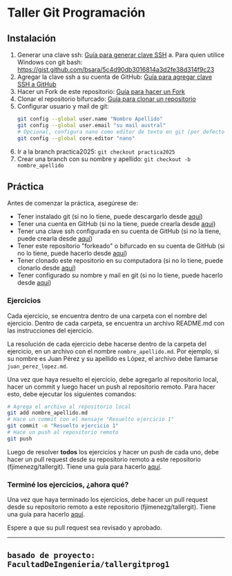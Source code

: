 # Taller Git Programación 

## Instalación

1. Generar una clave ssh: [Guía para generar clave SSH](https://docs.github.com/es/authentication/connecting-to-github-with-ssh/generating-a-new-ssh-key-and-adding-it-to-the-ssh-agent)
    a. Para quien utilice Windows con git bash: https://gist.github.com/bsara/5c4d90db3016814a3d2fe38d314f9c23
3. Agregar la clave ssh a su cuenta de GitHub: [Guía para agregar clave SSH a GitHub](https://docs.github.com/es/authentication/connecting-to-github-with-ssh/adding-a-new-ssh-key-to-your-github-account)
4. Hacer un Fork de este repositorio: [Guía para hacer un Fork](https://docs.github.com/es/get-started/quickstart/fork-a-repo)
5. Clonar el repositorio bifurcado: [Guía para clonar un repositorio](https://docs.github.com/es/get-started/quickstart/fork-a-repo#step-2-create-a-local-clone-of-your-fork)
6. Configurar usuario y mail de git:
    ```bash
    git config --global user.name "Nombre Apellido"
    git config --global user.email "su mail austral"
    # Opcional, configura nano como editor de texto en git (por defecto usa vim)
    git config --global core.editor "nano"
    ```
6. Ir a la branch practica2025: `git checkout practica2025`
7. Crear una branch con su nombre y apellido: `git checkout -b nombre_apellido`

## Práctica

Antes de comenzar la práctica, asegúrese de:
- Tener instalado git (si no lo tiene, puede descargarlo desde [aquí](https://git-scm.com/downloads))
- Tener una cuenta en GitHub (si no la tiene, puede crearla desde [aquí](https://github.com))
- Tener una clave ssh configurada en su cuenta de GitHub (si no la tiene, puede crearla desde [aquí](https://docs.github.com/es/authentication/connecting-to-github-with-ssh/generating-a-new-ssh-key-and-adding-it-to-the-ssh-agent))
- Tener este repositorio "forkeado" o bifurcado en su cuenta de GitHub (si no lo tiene, puede hacerlo desde [aquí](https://docs.github.com/es/get-started/quickstart/fork-a-repo))
- Tener clonado este repositorio en su computadora (si no lo tiene, puede clonarlo desde [aquí](https://docs.github.com/es/get-started/quickstart/fork-a-repo#step-2-create-a-local-clone-of-your-fork))
- Tener configurado su nombre y mail en git (si no lo tiene, puede hacerlo desde [aquí](https://docs.github.com/es/get-started/getting-started-with-git/setting-your-username-in-git))

### Ejercicios

Cada ejercicio, se encuentra dentro de una carpeta con el nombre del ejercicio. Dentro de cada carpeta, se encuentra un archivo README.md con las instrucciones del ejercicio.

La resolución de cada ejercicio debe hacerse dentro de la carpeta del ejercicio, en un archivo con el nombre `nombre_apellido.md`. Por ejemplo, si su nombre es Juan Pérez y su apellido es López, el archivo debe llamarse `juan_perez_lopez.md`.

Una vez que haya resuelto el ejercicio, debe agregarlo al repositorio local, hacer un commit y luego hacer un push al repositorio remoto. Para hacer esto, debe ejecutar los siguientes comandos:

```bash
# Agrega el archivo al repositorio local
git add nombre_apellido.md
# Hace un commit con el mensaje "Resuelto ejercicio 1"
git commit -m "Resuelto ejercicio 1"
# Hace un push al repositorio remoto
git push
```

Luego de resolver **todos** los ejercicios y hacer un push de cada uno, debe hacer un pull request desde su repositorio remoto a este repositorio (fjimenezg/tallergit). Tiene una guía para hacerlo [aquí](https://docs.github.com/es/github/collaborating-with-issues-and-pull-requests/creating-a-pull-request-from-a-fork).

### Terminé los ejercicios, ¿ahora qué?

Una vez que haya terminado los ejercicios, debe hacer un pull request desde su repositorio remoto a este repositorio (fjimenezg/tallergit). Tiene una guía para hacerlo [aquí](https://docs.github.com/es/github/collaborating-with-issues-and-pull-requests/creating-a-pull-request-from-a-fork).

Espere a que su pull request sea revisado y aprobado.

-------------------------------------------------------
```basado de proyecto: FacultadDeIngenieria/tallergitprog1```
-------------------------------------------------------
